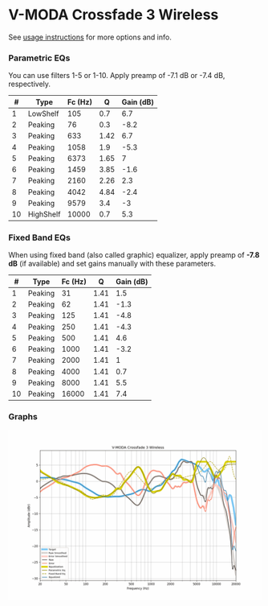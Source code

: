 # V-MODA Crossfade 3 Wireless
See [usage instructions](https://github.com/jaakkopasanen/AutoEq#usage) for more options and info.

### Parametric EQs
You can use filters 1-5 or 1-10. Apply preamp of -7.1 dB or -7.4 dB, respectively.

|   # | Type      |   Fc (Hz) |    Q |   Gain (dB) |
|-----|-----------|-----------|------|-------------|
|   1 | LowShelf  |       105 | 0.7  |         6.7 |
|   2 | Peaking   |        76 | 0.3  |        -8.2 |
|   3 | Peaking   |       633 | 1.42 |         6.7 |
|   4 | Peaking   |      1058 | 1.9  |        -5.3 |
|   5 | Peaking   |      6373 | 1.65 |         7   |
|   6 | Peaking   |      1459 | 3.85 |        -1.6 |
|   7 | Peaking   |      2160 | 2.26 |         2.3 |
|   8 | Peaking   |      4042 | 4.84 |        -2.4 |
|   9 | Peaking   |      9579 | 3.4  |        -3   |
|  10 | HighShelf |     10000 | 0.7  |         5.3 |

### Fixed Band EQs
When using fixed band (also called graphic) equalizer, apply preamp of **-7.8 dB** (if available) and set gains manually with these parameters.

|   # | Type    |   Fc (Hz) |    Q |   Gain (dB) |
|-----|---------|-----------|------|-------------|
|   1 | Peaking |        31 | 1.41 |         1.5 |
|   2 | Peaking |        62 | 1.41 |        -1.3 |
|   3 | Peaking |       125 | 1.41 |        -4.8 |
|   4 | Peaking |       250 | 1.41 |        -4.3 |
|   5 | Peaking |       500 | 1.41 |         4.6 |
|   6 | Peaking |      1000 | 1.41 |        -3.2 |
|   7 | Peaking |      2000 | 1.41 |         1   |
|   8 | Peaking |      4000 | 1.41 |         0.7 |
|   9 | Peaking |      8000 | 1.41 |         5.5 |
|  10 | Peaking |     16000 | 1.41 |         7.4 |

### Graphs
![](./V-MODA%20Crossfade%203%20Wireless.png)
